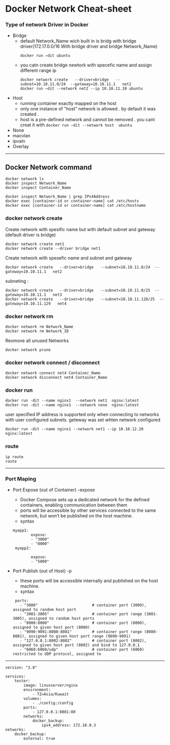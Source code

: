 # Docker Network Cheat-sheet

### Type of network Driver in Docker

* Bridge
  	- default Network_Name wich built in is bridg with bridge driver(172.17.0.0/16 With bridge driver and bridge Network_Name)
  	  ```     
	  docker run –dit ubuntu  
  	  ```
   	- you catn create bridge newtork with specefic name and assign different range ip
   	  ```
   	  docker network create   --driver=bridge   --subnet=10.10.11.0/24  --gateway=10.10.11.1   net2
	  docker run –dit --network net2 --ip 10.10.11.10 ubuntu  
	  ```
* Host
  	- running container exactly mapped on the host
  	-  only one instance of "host" network is allowed . by default it was created .
  	-  host is a pre-defined network and cannot be removed . you cant creat it with 
  	  ```
	  docker run –dit --network host  ubuntu
  	  ```
* None
* macvlan
* ipvaln
* Overlay
------------------------------------------------------------------------
## Docker Network command

```
docker network ls
docker inspect Network_Name
docker inspect Container_Name
```
```
docker inspect Network_Name | grep IPv4Address
docker exec [container-id or container-name] cat /etc/hosts 	
docker exec [container-id or container-name] cat /etc/hostname

```
### docker network create

Create network with spesific name but with default subnet and gateway (default driver is bridge)
```
docker network create net1
docker network create --driver bridge net1
```
Create network with spesefic name and subnet and gateway
```
docker network create   --driver=bridge   --subnet=10.10.11.0/24  --gateway=10.10.11.1   net2

```
subneting :
```
docker network create   --driver=bridge   --subnet=10.10.11.0/25  --gateway=10.10.11.1   net3
docker network create   --driver=bridge   --subnet=10.10.11.128/25  --gateway=10.10.11.129   net4
```
### docker network rm
```
docker network rm Network_Name
docker network rm Network_ID
```
Reomove all unused Networks
```
docker network prune
```
### docker network connect / disconnect
```
docker network connect net4 Container_Name
docker network disconnect net4 Container_Name
```



### docker run
```
docker run -dit --name nginx1  --network net1  nginx:latest
docker run -dit --name nginx1  --network none  nginx:latest
```
user specified IP address is supported only when connecting to networks with user configured subnets.
geteway was set whten network configured
```
docker run -dit --name nginx1 --network net1 --ip 10.10.12.20 nginx:latest
```

### route
```
ip route
route
```

-----------------------------------------------------------------
### Port Maping 

* Port Expose (out of Container) -expose
	- Docker Compose sets up a dedicated network for the defined containers, enabling communication between them
	- ports will be accessible by other services connected to the same network, but won’t be published on the host machine.
	- syntax
	```
	myapp1:
    		expose:
      		- "3000"
      		- "8000"
 	 myapp2:
    
    		expose:
      		- "5000"
	 ```

* Port Publish (out of Host) -p
	- these ports will be accessible internally and published on the host machine.
	- syntax
	```
     ports:
       - "3000"                        # container port (3000), assigned to random host port
       - "3001-3005"                   # container port range (3001-3005), assigned to random host ports
       - "8000:8000"                   # container port (8000), assigned to given host port (8000)
       - "9090-9091:8080-8081"         # container port range (8080-8081), assigned to given host port range (9090-9091)
       - "127.0.0.1:8002:8002"         # container port (8002), assigned to given host port (8002) and bind to 127.0.0.1
       - "6060:6060/udp"               # container port (6060) restricted to UDP protocol, assigned to 
 	
 	```



-----------------------------------------------------------------
```
version: "3.8"

services:
    tester:
        image: linuxserver/nginx
        environment:
            - TZ=Asia/Kuwait
        volumes:
            - ./config:/config
        ports:
            - 127.0.0.1:8081:80
        networks:
            docker_backup:
                ipv4_address: 172.18.0.3
networks:
    docker_backup:
        external: true
```




